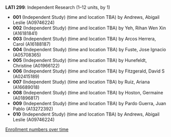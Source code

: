**LATI 299**: Independent Research (1–12 units, by 1)

- **001** (Independent Study) (time and location TBA) by Andrews, Abigail Leslie (A09746224)
- **002** (Independent Study) (time and location TBA) by Yeh, Rihan Wen Xin (A16181841)
- **003** (Independent Study) (time and location TBA) by Arcos Herrera, Carol (A16188187)
- **004** (Independent Study) (time and location TBA) by Fuste, Jose Ignacio (A05708365)
- **005** (Independent Study) (time and location TBA) by Hunefeldt, Christine (A01966122)
- **006** (Independent Study) (time and location TBA) by Fitzgerald, David S (A02415189)
- **007** (Independent Study) (time and location TBA) by Ruiz, Ariana (A16689018)
- **008** (Independent Study) (time and location TBA) by Hoston, Germaine (A01896817)
- **009** (Independent Study) (time and location TBA) by Pardo Guerra, Juan Pablo (A13272392)
- **010** (Independent Study) (time and location TBA) by Andrews, Abigail Leslie (A09746224)

[Enrollment numbers over time](./LATI299.tsv)
